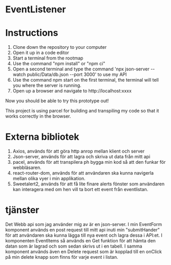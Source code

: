 # EventListener

# Instructions

1. Clone down the repository to your computer
2. Open it up in a code editor
3. Start a terminal from the rootmap
4. Use the command "npm install" or "npm ci"
4. Open a second terminal and type the command 'npx json-server --watch public/Data/db.json --port 3000' to use my API
5. Use the command npm start on the first terminal, the terminal will tell you where the server is running.
6. Open up a browser and navigate to http://localhost:xxxx



Now you should be able to try this prototype out!

This project is using parcel for building and transpiling my code so that it works correctly in the browser. 


# Externa bibliotek

1. Axios, används för att göra http anrop mellan klient och server
2. Json-server, används för att lagra och skriva ut data från mitt api
3. pacel, används för att transpilera ph bygga min kod så att den funkar för webbläsaren.
4. react-router-dom, används för att användaren ska kunna navigerla mellan olika vyer i min applikation.
5. Sweetalert2, används för att få lite finare alerts fönster som användaren kan interagera med om hen vill ta bort ett event från eventlistan.

# tjänster 

Det Webb api som jag använder mig av är en json-server. 
I min EventForm komponent används en post request till mitt api inuti min "submitHander" för att användaren ska kunna lägga till nya event och lagra dessa i API:et. 
I komponenten EventItems så används en Get funktion för att hämta den datan som är lagrad och som sedan skrivs ut i en tabell. I samma komponent används även en Delete request som är kopplad till en onClick på min delete knapp som finns för varje event i listan. 
